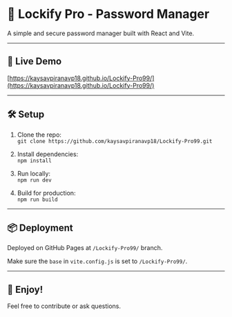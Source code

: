 # 🔐 Lockify Pro - Password Manager

A simple and secure password manager built with React and Vite.

---

## 🚀 Live Demo

[https://kaysavpiranavp18.github.io/Lockify-Pro99/](https://kaysavpiranavp18.github.io/Lockify-Pro99/)

---

## 🛠️ Setup

1. Clone the repo:  
   `git clone https://github.com/kaysavpiranavp18/Lockify-Pro99.git`

2. Install dependencies:  
   `npm install`

3. Run locally:  
   `npm run dev`

4. Build for production:  
   `npm run build`

---

## 📦 Deployment

Deployed on GitHub Pages at `/Lockify-Pro99/` branch.

Make sure the `base` in `vite.config.js` is set to `/Lockify-Pro99/`.

---

## 🙌 Enjoy!  
Feel free to contribute or ask questions.
